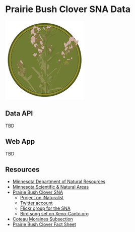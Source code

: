 # Prairie Bush Clover SNA Data

<img src="resources/images/PrairieBushClover-8smooth-4-tiny-buffer.png" />

## Data API

TBD

## Web App

TBD

## Resources

* [Minnesota Department of Natural Resources](http://www.dnr.state.mn.us/index.html)
* [Minnesota Scientific & Natural Areas](http://www.dnr.state.mn.us/snas/index.html)
* [Prairie Bush Clover SNA](http://www.dnr.state.mn.us/snas/detail.html?id=sna01036)
  * [Project on iNaturalist](https://www.inaturalist.org/projects/prairie-bush-clover-sna-data)
  * [Twitter account](https://twitter.com/PBCSNA)
  * [Flickr group for the SNA](https://www.flickr.com/groups/pbc-sna/pool/)
  * [Bird song set on Xeno-Canto.org](http://www.xeno-canto.org/set/1054)
* [Coteau Moraines Subsection](http://www.dnr.state.mn.us/ecs/251Bb/index.html)
* [Prairie Bush Clover Fact Sheet](http://www.fws.gov/midwest/endangered/plants/prairieb.html)

